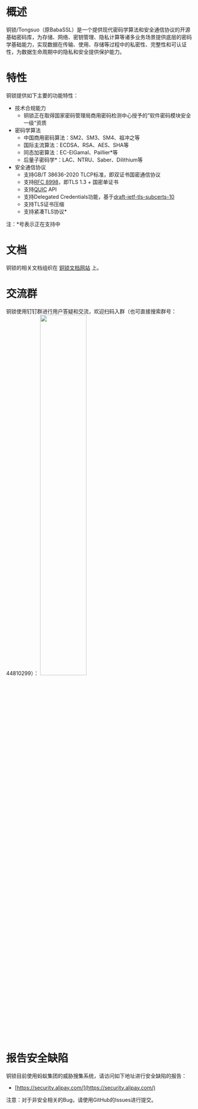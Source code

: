概述
=========================

铜锁/Tongsuo（原BabaSSL）是一个提供现代密码学算法和安全通信协议的开源基础密码库，为存储、网络、密钥管理、隐私计算等诸多业务场景提供底层的密码学基础能力，实现数据在传输、使用、存储等过程中的私密性、完整性和可认证性，为数据生命周期中的隐私和安全提供保护能力。

特性
=========================

铜锁提供如下主要的功能特性：

  * 技术合规能力
    * 铜锁正在取得国家密码管理局商用密码检测中心授予的”软件密码模块安全一级“资质
  * 密码学算法
    * 中国商用密码算法：SM2、SM3、SM4、祖冲之等
    * 国际主流算法：ECDSA、RSA、AES、SHA等
    * 同态加密算法：EC-ElGamal、Paillier*等
    * 后量子密码学*：LAC、NTRU、Saber、Dilithium等
  * 安全通信协议
    * 支持GB/T 38636-2020 TLCP标准，即双证书国密通信协议
    * 支持[RFC 8998](https://datatracker.ietf.org/doc/html/rfc8998)，即TLS 1.3 + 国密单证书
    * 支持[QUIC](https://datatracker.ietf.org/doc/html/rfc9000) API
    * 支持Delegated Credentials功能，基于[draft-ietf-tls-subcerts-10](https://www.ietf.org/archive/id/draft-ietf-tls-subcerts-10.txt)
    * 支持TLS证书压缩
    * 支持紧凑TLS协议*

注：*号表示正在支持中

文档
=========================

铜锁的相关文档组织在 [铜锁文档网站](https://tongsuo.rtfd.io) 上。

交流群
=========================

铜锁使用钉钉群进行用户答疑和交流，欢迎扫码入群（也可直接搜索群号：44810299）：
<img src=
"https://github.com/Tongsuo-Project/Tongsuo/blob/master/tongsuo-dingtalk.jpg"
width=50% height=50% />

报告安全缺陷
=========================

铜锁目前使用蚂蚁集团的威胁搜集系统，请访问如下地址进行安全缺陷的报告：

 * [https://security.alipay.com/](https://security.alipay.com/)

注意：对于非安全相关的Bug，请使用GitHub的Issues进行提交。
